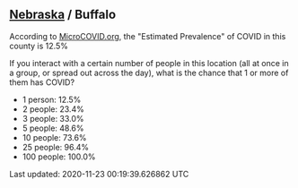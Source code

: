 
## [Nebraska](/united-states/nebraska) / Buffalo

According to [MicroCOVID.org](http://microcovid.org),
the "Estimated Prevalence" of COVID in this county is 12.5%

If you interact with a certain number of people in this location
(all at once in a group, or spread out across the day), what is the chance that
1 or more of them has COVID?

- 1 person: 12.5%
- 2 people: 23.4%
- 3 people: 33.0%
- 5 people: 48.6%
- 10 people: 73.6%
- 25 people: 96.4%
- 100 people: 100.0%

Last updated: 2020-11-23 00:19:39.626862 UTC
